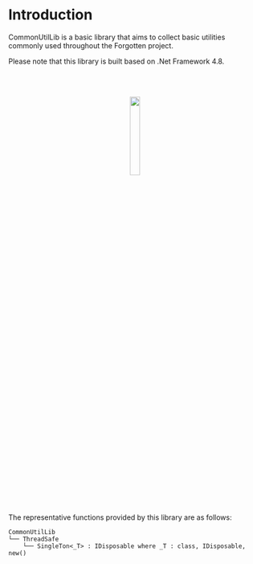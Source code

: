 # Introduction
CommonUtilLib is a basic library that aims to collect basic utilities commonly used throughout the Forgotten project.

Please note that this library is built based on .Net Framework 4.8.

<br><br>
<div align="center">
  <img src="https://github.com/user-attachments/assets/9f2e8c0d-7701-4050-ae0e-4d59992ec7b6" width="20%">
</div>
<br><br>

The representative functions provided by this library are as follows:
```
CommonUtilLib
└── ThreadSafe
    └── SingleTon<_T> : IDisposable where _T : class, IDisposable, new()
```